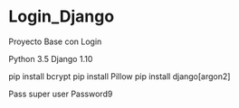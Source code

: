 # Login_Django
Proyecto Base con Login 

Python 3.5
Django 1.10

pip install bcrypt
pip install Pillow
pip install django[argon2]

Pass super user Password9
